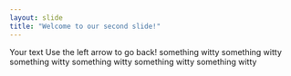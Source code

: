 ```yaml
---
layout: slide
title: "Welcome to our second slide!"
---
```

Your text
Use the left arrow to go back!
something witty 
something witty 
something witty 
something witty 
something witty 
something witty 

